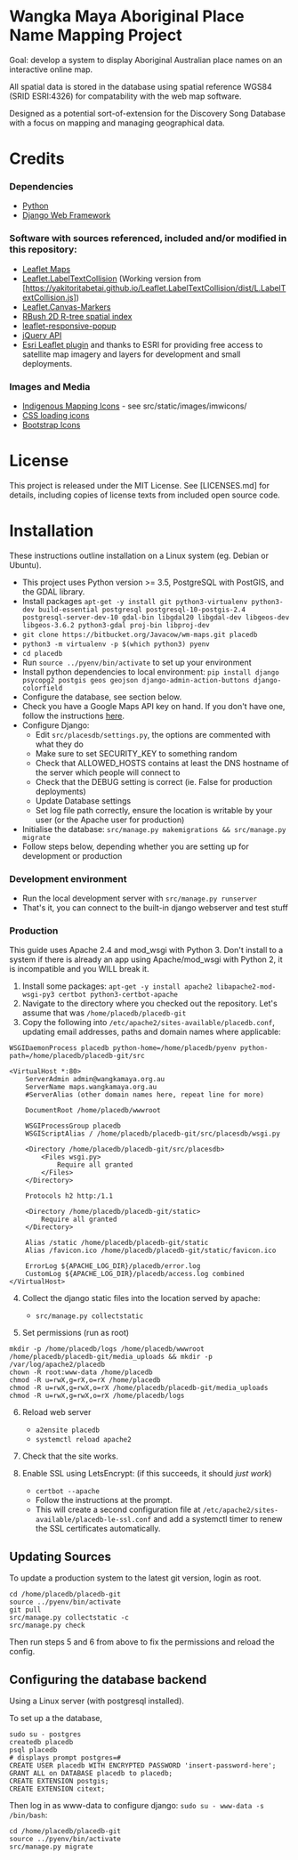 Wangka Maya Aboriginal Place Name Mapping Project
=================================================

Goal: develop a system to display Aboriginal Australian place names on an interactive online map.

All spatial data is stored in the database using spatial reference WGS84 (SRID ESRI:4326) for compatability with the web map software.

Designed as a potential sort-of-extension for the Discovery Song Database with a focus on mapping and managing geographical data.

Credits
=======
### Dependencies
- [Python](https://www.python.org/)
- [Django Web Framework](https://www.djangoproject.com/)

### Software with sources referenced, included and/or modified in this repository:

- [Leaflet Maps](https://leafletjs.com)
- [Leaflet.LabelTextCollision](https://github.com/yakitoritabetai/Leaflet.LabelTextCollision)
  (Working version from [https://yakitoritabetai.github.io/Leaflet.LabelTextCollision/dist/L.LabelTextCollision.js])
- [Leaflet.Canvas-Markers](https://github.com/corg/Leaflet.Canvas-Markers)
- [RBush 2D R-tree spatial index](https://github.com/mourner/rbush)
- [leaflet-responsive-popup](https://github.com/yafred/leaflet-responsive-popup)
- [jQuery API](https://jquery.org/)
- [Esri Leaflet plugin](https://github.com/esri/esri-leaflet)
  and thanks to ESRI for providing free access to satellite map imagery and layers for development and small deployments.

### Images and Media
- [Indigenous Mapping Icons](https://www.imwaustralia.com/resources) - see src/static/images/imwicons/
- [CSS loading icons](https://github.com/lukehaas/css-loaders)
- [Bootstrap Icons](https://github.com/twbs/icons)

License
=======
This project is released under the MIT License. See [LICENSES.md] for details, including copies of license texts from included open source code.

Installation
============

These instructions outline installation on a Linux system (eg. Debian or Ubuntu).

- This project uses Python version >= 3.5, PostgreSQL with PostGIS, and the GDAL library.
- Install packages `apt-get -y install git python3-virtualenv python3-dev build-essential postgresql postgresql-10-postgis-2.4 postgresql-server-dev-10 gdal-bin libgdal20 libgdal-dev libgeos-dev libgeos-3.6.2 python3-gdal proj-bin libproj-dev`
- `git clone https://bitbucket.org/Javacow/wm-maps.git placedb`
- `python3 -m virtualenv -p $(which python3) pyenv`
- `cd placedb`
- Run `source ../pyenv/bin/activate` to set up your environment
- Install python dependencies to local environment: `pip install django psycopg2 postgis geos geojson django-admin-action-buttons django-colorfield`
- Configure the database, see section below.
- Check you have a Google Maps API key on hand. If you don't have one, follow the instructions [here](https://developers.google.com/maps/documentation/javascript/get-api-key).
- Configure Django:
    - Edit `src/placesdb/settings.py`, the options are commented with what they do
    - Make sure to set SECURITY_KEY to something random
    - Check that ALLOWED_HOSTS contains at least the DNS hostname of the server which people will connect to
    - Check that the DEBUG setting is correct (ie. False for production deployments)
    - Update Database settings
    - Set log file path correctly, ensure the location is writable by your user (or the Apache user for production)
- Initialise the database: `src/manage.py makemigrations && src/manage.py migrate`
- Follow steps below, depending whether you are setting up for development or production

### Development environment
- Run the local development server with `src/manage.py runserver`
- That's it, you can connect to the built-in django webserver and test stuff


### Production
This guide uses Apache 2.4 and mod_wsgi with Python 3. Don't install to a system if there is already an app using Apache/mod_wsgi with Python 2, it is incompatible and you WILL break it.

1. Install some packages: `apt-get -y install apache2 libapache2-mod-wsgi-py3 certbot python3-certbot-apache`
2. Navigate to the directory where you checked out the repository. Let's assume that was `/home/placedb/placedb-git`
3. Copy the following into `/etc/apache2/sites-available/placedb.conf`, updating email addresses, paths and domain names where applicable:

```
WSGIDaemonProcess placedb python-home=/home/placedb/pyenv python-path=/home/placedb/placedb-git/src

<VirtualHost *:80>
    ServerAdmin admin@wangkamaya.org.au
    ServerName maps.wangkamaya.org.au
    #ServerAlias (other domain names here, repeat line for more)

    DocumentRoot /home/placedb/wwwroot

    WSGIProcessGroup placedb
    WSGIScriptAlias / /home/placedb/placedb-git/src/placesdb/wsgi.py

    <Directory /home/placedb/placedb-git/src/placesdb>
        <Files wsgi.py>
            Require all granted
        </Files>
    </Directory>

    Protocols h2 http:/1.1

    <Directory /home/placedb/placedb-git/static>
        Require all granted
    </Directory>

    Alias /static /home/placedb/placedb-git/static
    Alias /favicon.ico /home/placedb/placedb-git/static/favicon.ico

    ErrorLog ${APACHE_LOG_DIR}/placedb/error.log
    CustomLog ${APACHE_LOG_DIR}/placedb/access.log combined
</VirtualHost>

```

4. Collect the django static files into the location served by apache:
    - `src/manage.py collectstatic`

5. Set permissions (run as root)

```
mkdir -p /home/placedb/logs /home/placedb/wwwroot /home/placedb/placedb-git/media_uploads && mkdir -p /var/log/apache2/placedb
chown -R root:www-data /home/placedb
chmod -R u=rwX,g=rX,o=rX /home/placedb
chmod -R u=rwX,g=rwX,o=rX /home/placedb/placedb-git/media_uploads
chmod -R u=rwX,g=rwX,o=rX /home/placedb/logs
```

6. Reload web server
    - `a2ensite placedb`
    - `systemctl reload apache2`
    
7. Check that the site works.

8. Enable SSL using LetsEncrypt: (if this succeeds, it should *just work*)
    - `certbot --apache`
    - Follow the instructions at the prompt.
    - This will create a second configuration file at `/etc/apache2/sites-available/placedb-le-ssl.conf` and add a systemctl timer to renew the SSL certificates automatically.

Updating Sources
----------------

To update a production system to the latest git version, login as root.

```
cd /home/placedb/placedb-git
source ../pyenv/bin/activate
git pull
src/manage.py collectstatic -c
src/manage.py check
```

Then run steps 5 and 6 from above to fix the permissions and reload the config.

Configuring the database backend
--------------------------------

Using a Linux server (with postgresql installed).

To set up a the database,

```
sudo su - postgres
createdb placedb
psql placedb
# displays prompt postgres=# 
CREATE USER placedb WITH ENCRYPTED PASSWORD 'insert-password-here';
GRANT ALL on DATABASE placedb to placedb;
CREATE EXTENSION postgis;
CREATE EXTENSION citext;
```

Then log in as www-data to configure django: `sudo su - www-data -s /bin/bash`:

```
cd /home/placedb/placedb-git
source ../pyenv/bin/activate
src/manage.py migrate
```

